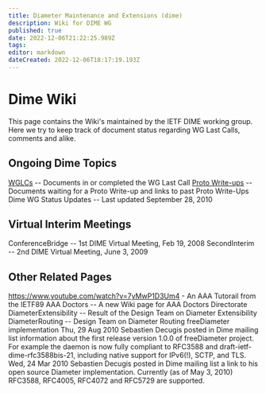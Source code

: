 ```yaml
---
title: Diameter Maintenance and Extensions (dime)
description: Wiki for DIME WG
published: true
date: 2022-12-06T21:22:25.989Z
tags: 
editor: markdown
dateCreated: 2022-12-06T18:17:19.193Z
---
```


# Dime Wiki
This page contains the Wiki's maintained by the IETF DIME working group. Here we try to keep track of document status regarding WG Last Calls, comments and alike.

## Ongoing Dime Topics
[WGLCs](/group/dime/DimeLastCalls) -- Documents in or completed the WG Last Call
[Proto Write-ups](/group/dime/ProtoWriteUps) -- Documents waiting for a Proto Write-up and links to past Proto Write-Ups
Dime WG Status Updates -- Last updated September 28, 2010

## Virtual Interim Meetings
ConferenceBridge -- 1st DIME Virtual Meeting, Feb 19, 2008
SecondInterim -- 2nd DIME Virtual Meeting, June 3, 2009

## Other Related Pages
​https://www.youtube.com/watch?v=7yMwP1D3Um4 - An AAA Tutorail from the IETF89
AAA Doctors -- A new Wiki page for AAA Doctors Directorate
DiameterExtensibility -- Result of the Design Team on Diameter Extensibility
DiameterRouting -- Design Team on Diameter Routing
​freeDiameter implementation
Thu, 29 Aug 2010 Sebastien Decugis posted in ​Dime mailing list information about the first release version 1.0.0 of freeDiameter project. For example the daemon is now fully compliant to RFC3588 and draft-ietf-dime-rfc3588bis-21, including native support for IPv6(!), SCTP, and TLS.
Wed, 24 Mar 2010 Sebastien Decugis posted in ​Dime mailing list a link to his open source Diameter implementation. Currently (as of May 3, 2010) ​RFC3588, ​RFC4005, ​RFC4072 and ​RFC5729 are supported.

